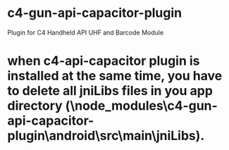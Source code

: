 # c4-gun-api-capacitor-plugin
Plugin for C4 Handheld API UHF and Barcode Module

# when c4-api-capacitor plugin is installed at the same time, you have to delete all jniLibs files in you app directory (\node_modules\c4-gun-api-capacitor-plugin\android\src\main\jniLibs).
